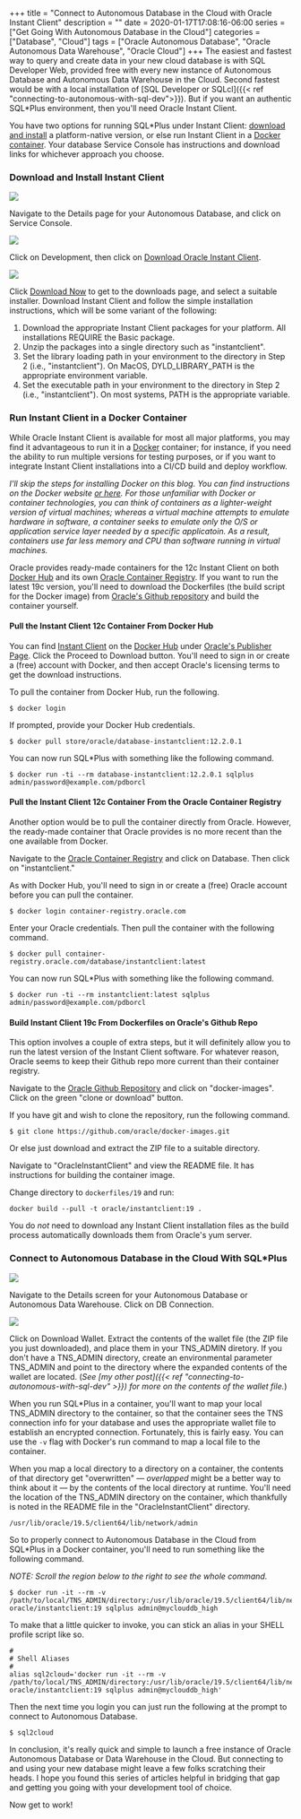 +++ 
title = "Connect to Autonomous Database in the Cloud with Oracle Instant Client"
description = ""
date = 2020-01-17T17:08:16-06:00
series = ["Get Going With Autonomous Database in the Cloud"]
categories = ["Database", "Cloud"]
tags = ["Oracle Autonomous Database", "Oracle Autonomous Data Warehouse", "Oracle Cloud"]
+++
The easiest and fastest way to query and create data in your new cloud database is with SQL Developer Web, provided free with every new instance of Autonomous Database and Autonomous Data Warehouse in the Cloud. Second fastest would be with a local installation of [SQL Developer or SQLcl]({{< ref "connecting-to-autonomous-with-sql-dev">}}). But if you want an authentic SQL*Plus environment, then you'll need Oracle Instant Client.

You have two options for running SQL*Plus under Instant Client: [download and install](#download-and-install-instant-client) a platform-native version, or else run Instant Client in a [Docker container](#run-instant-client-in-a-docker-container). Your database Service Console has instructions and download links for whichever approach you choose.

### Download and Install Instant Client
![](https://res.cloudinary.com/tobyblog/image/upload/v1579364810/img/Screenshot_from_2020-01-09_17.11.52.jpg)

Navigate to the Details page for your Autonomous Database, and click on Service Console.

![](https://res.cloudinary.com/tobyblog/image/upload/v1579303903/img/Screen_Shot_2020-01-17_at_5.31.33_PM.jpg)

Click on Development, then click on [Download Oracle Instant Client](https://www.oracle.com/database/technologies/instant-client.html).

![](https://res.cloudinary.com/tobyblog/image/upload/v1579644051/img/Screen_Shot_2020-01-21_at_4.00.38_PM.jpg)

Click [Download Now](https://www.oracle.com/database/technologies/instant-client/downloads.html) to get to the downloads page, and select a suitable installer. Download Instant Client and follow the simple installation instructions, which will be some variant of the following:

1.  Download the appropriate Instant Client packages for your platform. All installations REQUIRE the Basic package.
1.  Unzip the packages into a single directory such as "instantclient".
1.  Set the library loading path in your environment to the directory in Step 2 (i.e., "instantclient"). On MacOS, DYLD_LIBRARY_PATH is the appropriate environment variable.
1.  Set the executable path in your environment to the directory in Step 2 (i.e., "instantclient"). On most systems, PATH is the appropriate variable.

### Run Instant Client in a Docker Container

While Oracle Instant Client is available for most all major platforms, you may find it advantageous to run it in a [Docker](https://www.docker.com/) container; for instance, if you need the ability to run multiple versions for testing purposes, or if you want to integrate Instant Client installations into a CI/CD build and deploy workflow.
 
*I'll skip the steps for installing Docker on this blog. You can find instructions on the Docker website [or here](https://lmgtfy.com/?q=how+to+install+docker). For those unfamiliar with Docker or container technologies, you can think of containers as a lighter-weight version of virtual machines; whereas a virtual machine attempts to emulate hardware in software, a container seeks to emulate only the O/S or application service layer needed by a specific applicatoin. As a result, containers use far less memory and CPU than software running in virtual machines.*

Oracle provides ready-made containers for the 12c Instant Client on both [Docker Hub](#pull-the-instant-client-12c-container-from-docker-hub) and its own [Oracle Container Registry](#pull-the-instant-client-12c-container-from-the-oracle-container-registry). If you want to run the latest 19c version, you'll need to download the Dockerfiles (the build script for the Docker image) from [Oracle's Github repository](#build-instant-client-19c-from-dockerfiles-on-oracles-github-repo) and build the container yourself.

#### Pull the Instant Client 12c Container From Docker Hub

You can find [Instant Client](https://hub.docker.com/_/oracle-instant-client) on the [Docker Hub](https://hub.docker.com/) under [Oracle's Publisher Page](https://hub.docker.com/publishers/oracle). Click the Proceed to Download button. You'll need to sign in or create a (free) account with Docker, and then accept Oracle's licensing terms to get the download instructions.

To pull the container from Docker Hub, run the following.

	$ docker login

If prompted, provide your Docker Hub credentials.

	$ docker pull store/oracle/database-instantclient:12.2.0.1
	
You can now run SQL*Plus with something like the following command.

	$ docker run -ti --rm database-instantclient:12.2.0.1 sqlplus admin/password@example.com/pdborcl
	
#### Pull the Instant Client 12c Container From the Oracle Container Registry

Another option would be to pull the container directly from Oracle. However, the ready-made container that Oracle provides is no more recent than the one available from Docker. 

Navigate to the [Oracle Container Registry](https://container-registry.oracle.com/pls/apex/f?p=113) and click on Database. Then click on "instantclient."

As with Docker Hub, you'll need to sign in or create a (free) Oracle account before you can pull the container. 

	$ docker login container-registry.oracle.com

Enter your Oracle credentials. Then pull the container with the following command.

	$ docker pull container-registry.oracle.com/database/instantclient:latest

You can now run SQL*Plus with something like the following command.

	$ docker run -ti --rm instantclient:latest sqlplus admin/password@example.com/pdborcl
	
#### Build Instant Client 19c From Dockerfiles on Oracle's Github Repo 

This option involves a couple of extra steps, but it will definitely allow you to run the latest version of the Instant Client software. For whatever reason, Oracle seems to keep their Github repo more current than their container registry. 

Navigate to the [Oracle Github Repository](https://github.com/oracle/docker-images) and click on "docker-images". Click on the green "clone or download" button.

If you have git and wish to clone the repository, run the following command.

	$ git clone https://github.com/oracle/docker-images.git
	
Or else just download and extract the ZIP file to a suitable directory.

Navigate to "OracleInstantClient" and view the README file. It has instructions for building the container image.

Change directory to `dockerfiles/19` and run:

	docker build --pull -t oracle/instantclient:19 .
	
You do *not* need to download any Instant Client installation files as the build process automatically downloads them from Oracle's yum server.

### Connect to Autonomous Database in the Cloud With SQL*Plus

![](https://res.cloudinary.com/tobyblog/image/upload/v1579367350/img/dbconnect.jpg)

Navigate to the Details screen for your Autonomous Database or Autonomous Data Warehouse. Click on DB Connection. 

![](https://res.cloudinary.com/tobyblog/image/upload/v1579367467/img/Screenshot_from_2020-01-09_16.23.01.jpg)

Click on Download Wallet. Extract the contents of the wallet file (the ZIP file you just downloaded), and place them in your TNS_ADMIN diretory. If you don't have a TNS_ADMIN directory, create an environmental parameter TNS_ADMIN and point to the directory where the expanded contents of the wallet are located. (*See [my other post]({{< ref "connecting-to-autonomous-with-sql-dev" >}}) for more on the contents of the wallet file.*)

When you run SQL*Plus in a container, you'll want to map your local TNS_ADMIN directory to the container, so that the container sees the TNS connection info for your database and uses the appropriate wallet file to establish an encrypted connection. Fortunately, this is fairly easy. You can use the `-v` flag with Docker's run command to map a local file to the container. 

When you map a local directory to a directory on a container, the contents of that directory get "overwritten" — *overlapped* might be a better way to think about it — by the contents of the local directory at runtime. You'll need the location of the TNS_ADMIN directory on the container, which thankfully is noted in the README file in the "OracleInstantClient" directory.

`/usr/lib/oracle/19.5/client64/lib/network/admin`

So to properly connect to Autonomous Database in the Cloud from SQL*Plus in a Docker container, you'll need to run something like the following command. 

*NOTE: Scroll the region below to the right to see the whole command.*

	$ docker run -it --rm -v /path/to/local/TNS_ADMIN/directory:/usr/lib/oracle/19.5/client64/lib/network/admin oracle/instantclient:19 sqlplus admin@myclouddb_high
	
To make that a little quicker to invoke, you can stick an alias in your SHELL profile script like so.

	#
	# Shell Aliases
	#
	alias sql2cloud='docker run -it --rm -v /path/to/local/TNS_ADMIN/directory:/usr/lib/oracle/19.5/client64/lib/network/admin oracle/instantclient:19 sqlplus admin@myclouddb_high'
	
Then the next time you login you can just run the following at the prompt to connect to Autonomous Database.

	$ sql2cloud
	
In conclusion, it's really quick and simple to launch a free instance of Oracle Autonomous Database or Data Warehouse in the Cloud. But connecting to and using your new database might leave a few folks scratching their heads. I hope you found this series of articles helpful in bridging that gap and getting you going with your development tool of choice. 

Now get to work!